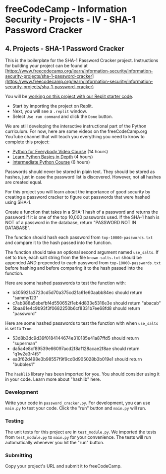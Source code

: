 # freeCodeCamp - Information Security - Projects - IV - SHA-1 Password Cracker


## 4. Projects - SHA-1 Password Cracker

This is the boilerplate for the SHA-1 Password Cracker project. Instructions for building your project can be found at [https://www.freecodecamp.org/learn/information-security/information-security-projects/sha-1-password-cracker](https://www.freecodecamp.org/learn/information-security/information-security-projects/sha-1-password-cracker)

You will be [working on this project with our Replit starter code](https://replit.com/github/freeCodeCamp/boilerplate-SHA-1-password-cracker).

  *  Start by importing the project on Replit.
  *  Next, you will see a `.replit` window.
  *  Select `Use run command` and click the `Done` button.

We are still developing the interactive instructional part of the Python curriculum. For now, here are some videos on the freeCodeCamp.org YouTube channel that will teach you everything you need to know to complete this project:

  *  [Python for Everybody Video Course](https://www.freecodecamp.org/news/python-for-everybody/) (14 hours)
  *  [Learn Python Basics in Depth](https://www.freecodecamp.org/news/learn-python-basics-in-depth-video-course/) (4 hours)
  *  [Intermediate Python Course](https://www.freecodecamp.org/news/intermediate-python-course/) (6 hours)

Passwords should never be stored in plain text. They should be stored as hashes, just in case the password list is discovered. However, not all hashes are created equal.

For this project you will learn about the importance of good security by creating a password cracker to figure out passwords that were hashed using SHA-1.

Create a function that takes in a SHA-1 hash of a password and returns the password if it is one of the top 10,000 passwords used. If the SHA-1 hash is NOT of a password in the database, return "PASSWORD NOT IN DATABASE".

The function should hash each password from `top-10000-passwords.txt` and compare it to the hash passed into the function.

The function should take an optional second argument named `use_salts`. If set to true, each salt string from the file `known-salts.txt` should be appended AND prepended to each password from `top-10000-passwords.txt` before hashing and before comparing it to the hash passed into the function.

Here are some hashed passwords to test the function with:

  *  b305921a3723cd5d70a375cd21a61e60aabb84ec should return "sammy123"
  *  c7ab388a5ebefbf4d550652f1eb4d833e5316e3e should return "abacab"
  *  5baa61e4c9b93f3f0682250b6cf8331b7ee68fd8 should return "password"

Here are some hashed passwords to test the function with when `use_salts` is set to `True`:

  *  53d8b3dc9d39f0184144674e310185e41a87ffd5 should return "superman"
  *  da5a4e8cf89539e66097acd2f8af128acae2f8ae should return "q1w2e3r4t5"
  *  ea3f62d498e3b98557f9f9cd0d905028b3b019e1 should return "bubbles1"

The `hashlib` library has been imported for you. You should consider using it in your code. Learn more about "hashlib" here.

### Development

Write your code in `password_cracker.py`. For development, you can use `main.py` to test your code. Click the "run" button and `main.py` will run.

### Testing

The unit tests for this project are in `test_module.py`. We imported the tests from `test_module.py` to `main.py` for your convenience. The tests will run automatically whenever you hit the "run" button.

### Submitting

Copy your project's URL and submit it to freeCodeCamp.

